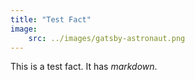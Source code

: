 ```yaml
---
title: "Test Fact"
image: 
    src: ../images/gatsby-astronaut.png
---
```


This is a test fact. It has *markdown*.

